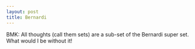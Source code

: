 ```yaml
---
layout: post
title: Bernardi
---
```


BMK: All thoughts (call them sets) are a sub-set of the Bernardi super
set. What would I be without it!
